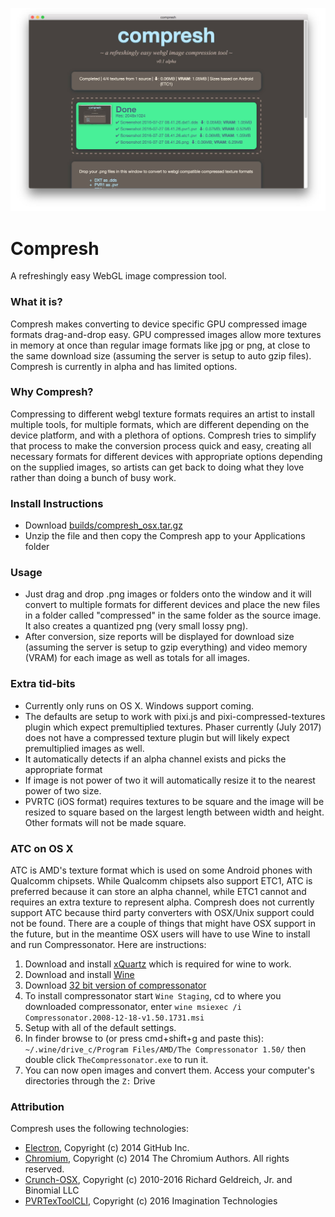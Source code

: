 ![compresh screenshot](./help/header.jpg)

# Compresh
A refreshingly easy WebGL image compression tool.

### What it is?
Compresh makes converting to device specific GPU compressed image formats drag-and-drop easy. GPU compressed images allow more textures in memory at once than regular image formats like jpg or png, at close to the same download size (assuming the server is setup to auto gzip files). Compresh is currently in alpha and has limited options.

### Why Compresh?
Compressing to different webgl texture formats requires an artist to install multiple tools, for multiple formats, which are different depending on the device platform, and with a plethora of options. Compresh tries to simplify that process to make the conversion process quick and easy, creating all necessary formats for different devices with appropriate options depending on the supplied images, so artists can get back to doing what they love rather than doing a bunch of busy work.

### Install Instructions
- Download [builds/compresh_osx.tar.gz](https://github.com/MattOstgard/compresh/blob/master/builds/compresh_osx.tar.gz?raw=true)
- Unzip the file and then copy the Compresh app to your Applications folder

### Usage
- Just drag and drop .png images or folders onto the window and it will convert to multiple formats for different devices and place the new files in a folder called "compressed" in the same folder as the source image. It also creates a quantized png (very small lossy png).
- After conversion, size reports will be displayed for download size (assuming the server is setup to gzip everything) and video memory (VRAM) for each image as well as totals for all images.

### Extra tid-bits
- Currently only runs on OS X. Windows support coming.
- The defaults are setup to work with pixi.js and pixi-compressed-textures plugin which expect premultiplied textures. Phaser currently (July 2017) does not have a compressed texture plugin but will likely expect premultiplied images as well.
- It automatically detects if an alpha channel exists and picks the appropriate format
- If image is not power of two it will automatically resize it to the nearest power of two size.
- PVRTC (iOS format) requires textures to be square and the image will be resized to square based on the largest length between width and height. Other formats will not be made square.

### ATC on OS X
ATC is AMD's texture format which is used on some Android phones with Qualcomm chipsets. While Qualcomm chipsets also support ETC1, ATC is preferred because it can store an alpha channel, while ETC1 cannot and requires an extra texture to represent alpha. Compresh does not currently support ATC because third party converters with OSX/Unix support could not be found. There are a couple of things that might have OSX support in the future, but in the meantime OSX users will have to use Wine to install and run Compressonator. Here are instructions:
  1. Download and install [xQuartz](https://www.xquartz.org/) which is required for wine to work.
  2. Download and install [Wine](https://www.winehq.org/download/)
  3. Download [32 bit version of compressonator](http://developer.amd.com/tools-and-sdks/archive/games-cgi/the-compressonator/)
  4. To install compressonator start `Wine Staging`, cd to where you downloaded compressonator, enter `wine msiexec /i Compressonator.2008-12-18-v1.50.1731.msi`
  5. Setup with all of the default settings.
  6. In finder browse to (or press cmd+shift+g and paste this): `~/.wine/drive_c/Program Files/AMD/The Compressonator 1.50/` then double click `TheCompressonator.exe` to run it.
  7. You can now open images and convert them. Access your computer's directories through the `Z:` Drive

### Attribution
Compresh uses the following technologies:
- [Electron](https://github.com/electron/electron/blob/master/README.md), Copyright (c) 2014 GitHub Inc.
- [Chromium](https://www.chromium.org/), Copyright (c) 2014 The Chromium Authors. All rights reserved.
- [Crunch-OSX](https://github.com/BKcore/crunch-osx), Copyright (c) 2010-2016 Richard Geldreich, Jr. and Binomial LLC
- [PVRTexToolCLI](https://community.imgtec.com/developers/powervr/tools/pvrtextool/), Copyright (c) 2016 Imagination Technologies
